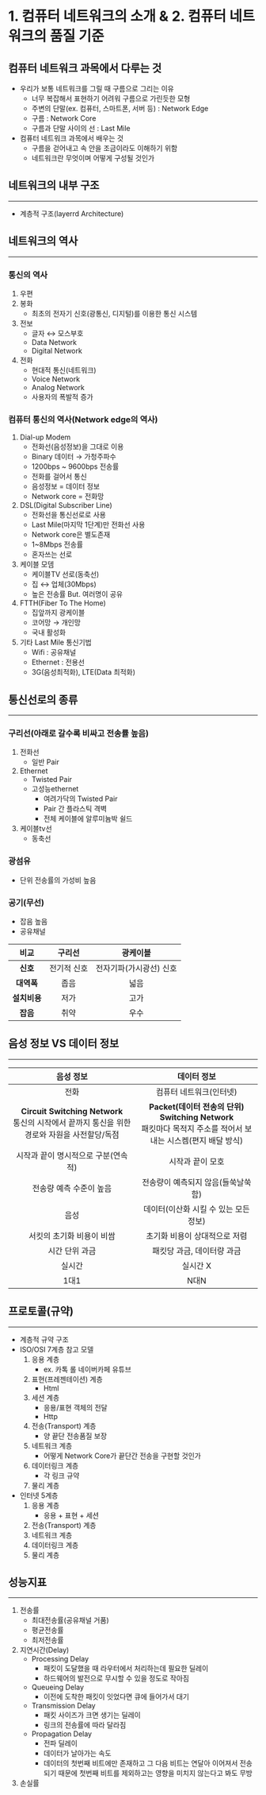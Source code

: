 # 1. 컴퓨터 네트워크의 소개 & 2. 컴퓨터 네트워크의 품질 기준
## 컴퓨터 네트워크 과목에서 다루는 것
- 우리가 보통 네트워크를 그릴 때 구름으로 그리는 이유
  - 너무 복잡해서 표현하기 어려워 구름으로 가린듯한 모형
  - 주변의 단말(ex. 컴퓨터, 스마트폰, 서버 등) : Network Edge
  - 구름 : Network Core
  - 구름과 단말 사이의 선 : Last Mile
- 컴퓨터 네트워크 과목에서 배우는 것
  - 구름을 걷어내고 속 안을 조금이라도 이해하기 위함
  - 네트워크란 무엇이며 어떻게 구성될 것인가

## 네트워크의 내부 구조
-----
- 계층적 구조(layerrd Architecture)

## 네트워크의 역사
-----
### 통신의 역사
1. 우편
2. 봉화
    - 최초의 전자기 신호(광통신, 디지털)를 이용한 통신 시스템
3. 전보
    - 글자 ↔ 모스부호
    - Data Network
    - Digital Network
4. 전화
    - 현대적 통신(네트워크)
    - Voice Network
    - Analog Network
    - 사용자의 폭발적 증가

### 컴퓨터 통신의 역사(Network edge의 역사)
1. Dial-up Modem
    - 전화선(음성정보)을 그대로 이용
    - Binary 데이터 → 가청주파수
    - 1200bps ~ 9600bps 전송률
    - 전화를 걸어서 통신
    - 음성정보 = 데이터 정보
    - Network core = 전화망
2. DSL(Digital Subscriber Line)
    - 전화선을 통신선로로 사용
    - Last Mile(마지막 1단계)만 전화선 사용
    - Network core은 별도존재
    - 1~8Mbps 전송률
    - 혼자쓰는 선로
3. 케이블 모뎀
    - 케이블TV 선로(동축선)
    - 집 ↔ 업체(30Mbps)
    - 높은 전송률 But. 여러명이 공유
4. FTTH(Fiber To The Home)
    - 집앞까지 광케이블
    - 코어망 → 개인망
    - 국내 활성화 
5. 기타 Last Mile 통신기법
    - Wifi : 공유채널
    - Ethernet : 전용선
    - 3G(음성최적화), LTE(Data 최적화)

## 통신선로의 종류
-----
### 구리선(아래로 갈수록 비싸고 전송률 높음)
1. 전화선
    - 일반 Pair
2. Ethernet
    - Twisted Pair
    - 고성능ethernet
        - 여려가닥의 Twisted Pair
        - Pair 간 플라스틱 격벽
        - 전체 케이블에 알루미늄박 쉴드
3. 케이블tv선
    - 동축선
### 광섬유
- 단위 전송률의 가성비 높음
### 공기(무선)
- 잡음 높음
- 공유채널

|**비교**|**구리선**|**광케이블**|
|:--:|:-----:|:-----:|
|**신호**|전기적 신호|전자기파(가시광선) 신호|
|**대역폭**|좁음|넓음|
|**설치비용**|저가|고가|
|**잡음**|취약|우수|

## 음성 정보 VS 데이터 정보
-----
|**음성 정보**|**데이터 정보**|
|:-----:|:-----:|
|전화|컴퓨터 네트워크(인터넷)|
|**Circuit Switching Network**<br/>통신의 시작에서 끝까지 통신을 위한 경로와 자원을 사전할당/독점|**Packet(데이터 전송의 단위) Switching Network**<br/>패킷마다 목적지 주소를 적어서 보내는 시스켐(편지 배달 방식)|
|시작과 끝이 명시적으로 구분(연속적)|시작과 끝이 모호|
|전송량 예측 수준이 높음|전송량이 예측되지 않음(들쑥날쑥함)|
|음성|데이터(이산화 시킬 수 있는 모든 정보)|
|서킷의 초기화 비용이 비쌈|초기화 비용이 상대적으로 저렴|
|시간 단위 과금|패킷당 과금, 데이터량 과금|
|실시간|실시간 X|
|1대1|N대N|

## 프로토콜(규약)
-----
- 계층적 규약 구조
- ISO/OSI 7계층 참고 모델
  1. 응용 계층
        - ex. 카톡 롤 네이버카페 유튜브
  2. 표현(프레젠테이션) 계층
        - Html
  3. 세션 계층
        - 응용/표현 객체의 전달
        - Http
  4. 전송(Transport) 계층
        - 양 끝단 전송품질 보장
  5. 네트워크 계층
        - 어떻게 Network Core가 끝단간 전송을 구현할 것인가
  6. 데이터링크 계층
        - 각 링크 규약
  7. 물리 계층
- 인터넷 5계층
  1. 응용 계층
        - 응용 + 표현 + 세션
  2. 전송(Transport) 계층
  3. 네트워크 계층
  4. 데이터링크 계층
  5. 물리 계층

## 성능지표
-----
1. 전송률
    - 최대전송률(공유채널 거품)
    - 평균전송률
    - 최저전송률
2. 지연시간(Delay)
    - Processing Delay
        - 패킷이 도달했을 때 라우터에서 처리하는데 필요한 딜레이
        - 하드웨어의 발전으로 무시할 수 있을 정도로 작아짐
    - Queueing Delay
        - 이전에 도착한 패킷이 잇었다면 큐에 들어가서 대기
    - Transmission Delay
        - 패킷 사이즈가 크면 생기는 딜레이
        - 링크의 전송률에 따라 달라짐
    - Propagation Delay
        - 전파 딜레이
        - 데이터가 날아가는 속도
        - 데이터의 첫번째 비트에만 존재하고 그 다음 비트는 연달아 이어져서 전송되기 때문에 첫번째 비트를 제외하고는 영향을 미치지 않는다고 봐도 무방
3. 손실률